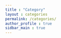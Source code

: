 ```yaml
---
title : "Category"
layout : categories
permalink: /categories/
author_profile : true
sidbar_main : true
---
```

